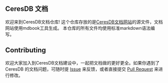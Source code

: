 ## CeresDB 文档
欢迎来到CeresDB文档仓库!
这个仓库存放的是[CeresDB文档网站](https://docs.ceresdb.io)的源文件，文档网站使用mdbook工具生成。
本仓库的所有文件均使用标准markdown语法编写。


## Contributing
欢迎大家加入到CeresDB文档建设中，一起把文档做的更好更全。如果你遇到了 CeresDB 的文档问题，可随时提 [Issue](https://github.com/CeresDB/docs/issues) 来反馈，或者直接提交 [Pull Request](https://github.com/CeresDB/docs/pulls) 来进行修改。

